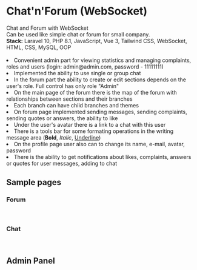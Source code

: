 # Chat'n'Forum (WebSocket)

<div>Chat and Forum with WebSocket</div>
<div>Can be used like simple chat or forum for small company.</div>

<div><b>Stack:</b> Laravel 10, PHP 8.1, JavaScript, Vue 3, Tailwind CSS, WebSocket, HTML, CSS, MySQL, OOP</div>
<br>

<li>Сonvenient admin part for viewing statistics and managing complaints, roles and users (login: admin@admin.com, password - 11111111)</li>
<li>Implemented the ability to use single or group chat</li>
<li>In the forum part the ability to create or edit sections depends on the user's role. Full control has only role "Admin"</li>
<li>On the main page of the forum there is the map of the forum with relationships between sections and their branches</li>
<li>Each branch can have child branches and themes</li>
<li>On forum page implemented sending messages, sending complaints, sending quotes or answers, the ability to like</li>
<li>Under the user's avatar there is a link to a chat with this user</li>
<li>There is a tools bar for some formating operations in the writing message area (<b>Bold</b>, <i>Italic</i>, <u>Underline</u>)</li>
<li>On the profile page user also can to change its name, e-mail, avatar, password</li>
<li>There is the ability to get notifications about likes, complaints, answers or quotes for user messages, adding to chat</li>

## Sample pages
### Forum
<img src="https://i.postimg.cc/Y2x04qW0/forum01.png" alt="">
<img src="https://i.postimg.cc/L66XjKtT/forum02.png" alt="">
<img src="https://i.postimg.cc/4NL35LwT/forum03.png" alt="">
<img src="https://i.postimg.cc/cJ3PvC6b/forum04.png" alt="">
<img src="https://i.postimg.cc/jjNdRsTs/forum05.png" alt="">
<img src="https://i.postimg.cc/wvpxvSxD/forum06.png" alt="">
<img src="https://i.postimg.cc/L8J80t0g/forum07.png" alt="">
<img src="https://i.postimg.cc/kgLgr2k1/forum08.png" alt="">

### Chat
<img src="https://i.postimg.cc/zBZvhy7b/chat1.png" alt="">
<img src="https://i.postimg.cc/wM9BWnS9/chat2.png" alt="">
<img src="https://i.postimg.cc/ZR8RxJsf/chat3.png" alt="">
<img src="https://i.postimg.cc/hvMtNpBT/chat4.png" alt="">


## Admin Panel
<img src="https://i.postimg.cc/7YxCXTkS/admin1.png" alt="">
<img src="https://i.postimg.cc/SNDnPNS3/admin2.png" alt="">
<img src="https://i.postimg.cc/t4JsGQ7T/admin3.png" alt="">
<img src="https://i.postimg.cc/JzFG16BQ/admin4.png" alt="">
<img src="https://i.postimg.cc/Zqy0088z/admin5.png" alt="">

